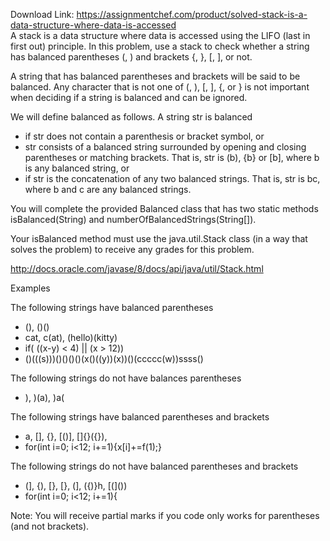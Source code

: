 Download Link: https://assignmentchef.com/product/solved-stack-is-a-data-structure-where-data-is-accessed
<br>
A stack is a data structure where data is accessed using the LIFO (last in first out) principle. In this problem, use a stack to check whether a string has balanced parentheses (, ) and brackets {, }, [, ], or not.

A string that has balanced parentheses and brackets will be said to be balanced. Any character that is not one of (, ), [, ], {, or } is not important when deciding if a string is balanced and can be ignored.

We will define balanced as follows. A string str is balanced

<ul>

 <li>if str does not contain a parenthesis or bracket symbol, or</li>

 <li>str consists of a balanced string surrounded by opening and closing parentheses or matching brackets. That is, str is (b), {b} or [b], where b is any balanced string, or</li>

 <li>if str is the concatenation of any two balanced strings. That is, str is bc, where b and c are any balanced strings.</li>

</ul>

You will complete the provided Balanced class that has two static methods isBalanced(String) and numberOfBalancedStrings(String[]).

Your isBalanced method must use the java.util.Stack class (in a way that solves the problem) to receive any grades for this problem.

http://docs.oracle.com/javase/8/docs/api/java/util/Stack.html

Examples

The following strings have balanced parentheses

<ul>

 <li>(), ()()</li>

 <li>cat, c(at), (hello)(kitty)</li>

 <li>if( ((x-y) &lt; 4) || (x &gt; 12))</li>

 <li>()(((s)))()()()()(x()((y))(x))()(ccccc(w))ssss()</li>

</ul>

The following strings do not have balances parentheses

<ul>

 <li>), )(a), )a(</li>

</ul>

The following strings have balanced parentheses and brackets

<ul>

 <li class="ng-binding">a, [], {}, [()], []{}({}),</li>

 <li>for(int i=0; i&lt;12; i+=1){x[i]+=f(1);}</li>

</ul>

The following strings do not have balanced parentheses and brackets

<ul>

 <li>(], {), [}, [}, (], ({)}h, [(]())</li>

 <li>for(int i=0; i&lt;12; i+=1){</li>

</ul>

Note: You will receive partial marks if you code only works for parentheses (and not brackets).